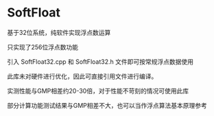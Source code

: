 # SoftFloat

基于32位系统，纯软件实现浮点数运算

只实现了256位浮点数功能

引入 SoftFloat32.cpp 和 SoftFloat32.h 文件即可按常规浮点数据使用

此库未对硬件进行优化，因此可直接引用文件进行编译。

实测性能与GMP相差约20-30倍，对于性能不苛刻的情况可使用此库

部分计算功能测试结果与GMP相差不大，也可以当作浮点算法基本原理参考
